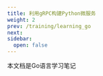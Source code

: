 ```yaml
---
title: 利用gRPC构建Python微服务
weight: 2
prev: /training/learning_go
next:
sidebar:
  open: false
---
```


本文档是Go语言学习笔记

<!--more-->